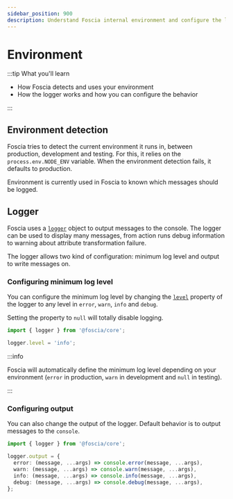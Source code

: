 ```yaml
---
sidebar_position: 900
description: Understand Foscia internal environment and configure the logger.
---
```


# Environment

:::tip What you'll learn

- How Foscia detects and uses your environment
- How the logger works and how you can configure the behavior

:::

## Environment detection

Foscia tries to detect the current environment it runs in, between production,
development and testing. For this, it relies on the `process.env.NODE_ENV`
variable. When the environment detection fails, it defaults to production.

Environment is currently used in Foscia to known which messages
should be logged.

## Logger

Foscia uses a [`logger`](/docs/api/@foscia/core/variables/logger) object to output
messages to the console. The logger can be used to display many messages,
from action runs debug information to warning about attribute transformation
failure.

The logger allows two kind of configuration: minimum log level and output to
write messages on.

### Configuring minimum log level

You can configure the minimum log level by changing the
[`level`](/docs/api/@foscia/core/type-aliases/Logger#level) property
of the logger to any level in `error`, `warn`, `info` and `debug`.

Setting the property to `null` will totally disable logging.

```typescript
import { logger } from '@foscia/core';

logger.level = 'info';
```

:::info

Foscia will automatically define the minimum log level depending on your
environment (`error` in production, `warn` in development and `null` in testing).

:::

### Configuring output

You can also change the output of the logger. Default behavior is to output
messages to the `console`.

```typescript
import { logger } from '@foscia/core';

logger.output = {
  error: (message, ...args) => console.error(message, ...args),
  warn: (message, ...args) => console.warn(message, ...args),
  info: (message, ...args) => console.info(message, ...args),
  debug: (message, ...args) => console.debug(message, ...args),
};
```
